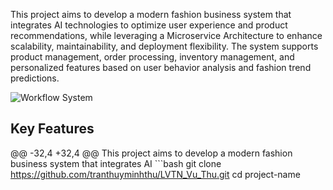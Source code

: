This project aims to develop a modern fashion business system that integrates AI technologies to optimize user experience and product recommendations, while leveraging a Microservice Architecture to enhance scalability, maintainability, and deployment flexibility. The system supports product management, order processing, inventory management, and personalized features based on user behavior analysis and fashion trend predictions.

 ![Workflow System](https://drive.google.com/u/0/drive-viewer/AKGpihbdcE1Q7qVV_HldaX20aLjnZb2tDLb7eMgxeHrmUKE-rEehrweHiksT8OaKfMVzIQVPLGtwNUpw4jwqbadzXOYZLFKvaBCTfm8=s1600-rw-v1)
 
 ## Key Features
 
 @@ -32,4 +32,4 @@ This project aims to develop a modern fashion business system that integrates AI
    ```bash
    git clone https://github.com/tranthuyminhthu/LVTN_Vu_Thu.git
    cd project-name